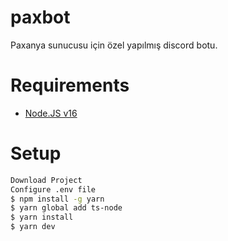 # paxbot
Paxanya sunucusu için özel yapılmış discord botu.

# Requirements
<ul>
  <li><a href="https://nodejs.org/en/">Node.JS v16</a></li>
</ul>

# Setup

```bash
Download Project
Configure .env file
$ npm install -g yarn
$ yarn global add ts-node
$ yarn install
$ yarn dev
